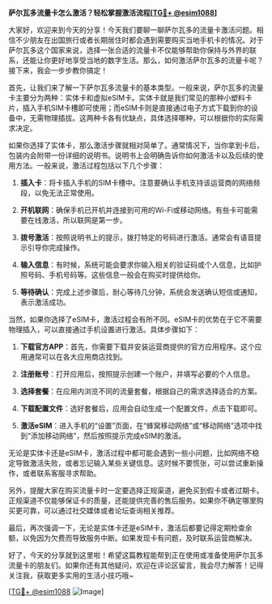 **萨尔瓦多流量卡怎么激活？轻松掌握激活流程[[TG💪+ @esim1088](https://t.me/s/esim1088)]**

大家好，欢迎来到今天的分享！今天我们要聊一聊萨尔瓦多的流量卡激活问题。相信不少朋友在出国旅行或者长期居住时都会遇到需要购买当地手机卡的情况。对于萨尔瓦多这个国家来说，选择一张合适的流量卡不仅能够帮助你保持与外界的联系，还能让你更好地享受当地的数字生活。那么，如何激活萨尔瓦多的流量卡呢？接下来，我会一步步教你搞定！

首先，让我们来了解一下萨尔瓦多流量卡的基本类型。一般来说，萨尔瓦多的流量卡主要分为两种：实体卡和虚拟eSIM卡。实体卡就是我们常见的那种小塑料卡片，插入手机SIM卡槽即可使用；而eSIM卡则是直接通过电子方式下载到你的设备中，无需物理插拔。这两种卡各有优缺点，具体选择哪种，可以根据你的实际需求决定。

如果你选择了实体卡，那么激活步骤就相对简单了。通常情况下，当你拿到卡后，包装内会附带一份详细的说明书。说明书上会明确告诉你如何激活卡以及后续的使用方法。一般来说，激活过程包括以下几个步骤：

1. **插入卡**：将卡插入手机的SIM卡槽中。注意要确认手机支持该运营商的网络频段，以免无法正常使用。
   
2. **开机联网**：确保手机已开机并连接到可用的Wi-Fi或移动网络。有些卡可能需要在线激活，所以联网是第一步。

3. **拨号激活**：按照说明书上的提示，拨打特定的号码进行激活。通常会有语音提示引导你完成操作。

4. **输入信息**：有时候，系统可能会要求你输入相关的验证码或个人信息，比如护照号码、手机号码等。这些信息一般会在购买时提供给你。

5. **等待确认**：完成上述步骤后，耐心等待几分钟，系统会发送确认短信或通知，表示激活成功。

当然，如果你选择了eSIM卡，激活过程会有所不同。eSIM卡的优势在于它不需要物理插入，可以直接通过手机设置进行激活。具体步骤如下：

1. **下载官方APP**：首先，你需要下载并安装运营商提供的官方应用程序。这个应用通常可以在各大应用商店找到。

2. **注册账号**：打开应用后，按照提示创建一个账户，并填写必要的个人信息。

3. **选择套餐**：在应用内浏览不同的流量套餐，根据自己的需求选择适合的方案。

4. **下载配置文件**：选好套餐后，应用会自动生成一个配置文件，点击下载即可。

5. **激活eSIM**：进入手机的“设置”页面，在“蜂窝移动网络”或“移动网络”选项中找到“添加移动网络”，然后按照提示完成eSIM的激活。

无论是实体卡还是eSIM卡，激活过程中都可能会遇到一些小问题，比如网络不稳定导致激活失败，或者忘记输入某些关键信息。这时候不要慌张，可以尝试重新操作，或者联系客服寻求帮助。

另外，提醒大家在购买流量卡时一定要选择正规渠道，避免买到假卡或者过期卡。正规渠道不仅能够保证卡的质量，还能提供完善的售后服务。如果你不确定哪里购买更可靠，可以通过社交媒体或者论坛查询相关推荐。

最后，再次强调一下，无论是实体卡还是eSIM卡，激活后都要记得定期检查余额，以免因为欠费而导致服务中断。如果发现卡有问题，及时联系运营商解决。

好了，今天的分享就到这里啦！希望这篇教程能帮到正在使用或准备使用萨尔瓦多流量卡的朋友们。如果你还有其他疑问，欢迎在评论区留言，我会尽力解答！记得关注我，获取更多实用的生活小技巧哦~

[[TG💪+ @esim1088](https://t.me/s/esim1088) ![Image](https://i.postimg.cc/4NQfJmqS/Snipaste-2025-05-13-00-14-12.png)]